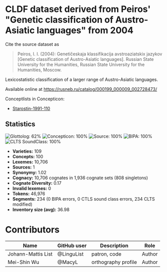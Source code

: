 # CLDF dataset derived from Peiros' "Genetic classification of Austro-Asiatic languages" from 2004

Cite the source dataset as

> Peiros, I. I. (2004): Genetičeskaja klassifikacija avstroaziatskix jazykov [Genetic classification of Austro-Asiatic languages]. Russian State University for the Humanities, Russian State University for the Humanities, Moscow.


Lexicostatistic classification of a larger range of Austro-Asiatic languages.

Available online at https://rusneb.ru/catalog/000199_000009_002728473/


Conceptlists in Concepticon:
- [Starostin-1991-110](https://concepticon.clld.org/contributions/Starostin-1991-110)
## Statistics


![Glottolog: 62%](https://img.shields.io/badge/Glottolog-62%25-orange.svg "Glottolog: 62%")
![Concepticon: 100%](https://img.shields.io/badge/Concepticon-100%25-brightgreen.svg "Concepticon: 100%")
![Source: 100%](https://img.shields.io/badge/Source-100%25-brightgreen.svg "Source: 100%")
![BIPA: 100%](https://img.shields.io/badge/BIPA-100%25-brightgreen.svg "BIPA: 100%")
![CLTS SoundClass: 100%](https://img.shields.io/badge/CLTS%20SoundClass-100%25-brightgreen.svg "CLTS SoundClass: 100%")

- **Varieties:** 109
- **Concepts:** 100
- **Lexemes:** 10,706
- **Sources:** 1
- **Synonymy:** 1.02
- **Cognacy:** 10,706 cognates in 1,936 cognate sets (808 singletons)
- **Cognate Diversity:** 0.17
- **Invalid lexemes:** 0
- **Tokens:** 46,976
- **Segments:** 234 (0 BIPA errors, 0 CTLS sound class errors, 234 CLTS modified)
- **Inventory size (avg):** 36.98

# Contributors

Name | GitHub user | Description | Role
 --- | --- | --- | --- 
Johann-Mattis List | @LinguList | patron, code | Author
Mei-Shin Wu | @MacyL | orthography profile | Author


